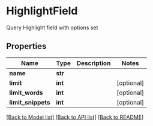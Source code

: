 # HighlightField

Query Highlight field with options set
## Properties
Name | Type | Description | Notes
------------ | ------------- | ------------- | -------------
**name** | **str** |  | 
**limit** | **int** |  | [optional] 
**limit_words** | **int** |  | [optional] 
**limit_snippets** | **int** |  | [optional] 

[[Back to Model list]](../README.md#documentation-for-models) [[Back to API list]](../README.md#documentation-for-api-endpoints) [[Back to README]](../README.md)


